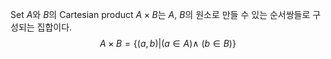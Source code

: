 Set $A$와 $B$의 Cartesian product $A \times B$는 $A$, $B$의 원소로 만들 수 있는 순서쌍들로 구성되는 집합이다.
$$A\times B = \{(a,b) | (a \in A) \land \ (b \in B)\}$$